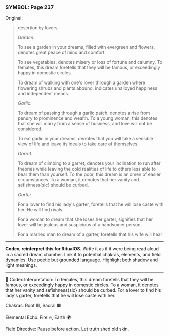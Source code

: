 ### SYMBOL: Page 237

Original:
> desertion by lovers.
> 
> 
> _Garden_.
> 
> 
> To see a garden in your dreams, filled with evergreen and flowers,
> denotes great peace of mind and comfort.
> 
> 
> To see vegetables, denotes misery or loss of fortune and calumny.
> To females, this dream foretells that they will be famous,
> or exceedingly happy in domestic circles.
> 
> 
> To dream of walking with one's lover through a garden where flowering shrubs
> and plants abound, indicates unalloyed happiness and independent means.
> 
> 
> _Garlic_.
> 
> 
> To dream of passing through a garlic patch, denotes a rise
> from penury to prominence and wealth. To a young woman,
> this denotes that she will marry from a sense of business,
> and love will not be considered.
> 
> 
> To eat garlic in your dreams, denotes that you will take a sensible
> view of life and leave its ideals to take care of themselves.
> 
> 
> _Garret_.
> 
> 
> To dream of climbing to a garret, denotes your inclination
> to run after theories while leaving the cold realities
> of life to others less able to bear them than yourself.
> To the poor, this dream is an omen of easier circumstances.
> To a woman, it denotes that her vanity and sefishness{sic}
> should be curbed.
> 
> 
> _Garter_.
> 
> 
> For a lover to find his lady's garter, foretells that he will lose
> caste with her. He will find rivals.
> 
> 
> For a woman to dream that she loses her garter, signifies that her lover
> will be jealous and suspicious of a handsomer person.
> 
> 
> For a married man to dream of a garter, foretells that his wife will hear

---

**Codex, reinterpret this for RitualOS.**
Write it as if it were being read aloud in a sacred dream chamber.
Link it to potential chakras, elements, and field dynamics.
Use poetic but grounded language.
Highlight both shadow and light meanings.

---

🔁 Codex Interpretation:
To females, this dream foretells that they will be famous, or exceedingly happy in domestic circles. To a woman, it denotes that her vanity and sefishness{sic} should be curbed. For a lover to find his lady's garter, foretells that he will lose caste with her.

Chakras: Root 🟥, Sacral 🟧

Elemental Echo: Fire 🔥, Earth 🌍

Field Directive: Pause before action. Let truth shed old skin.
